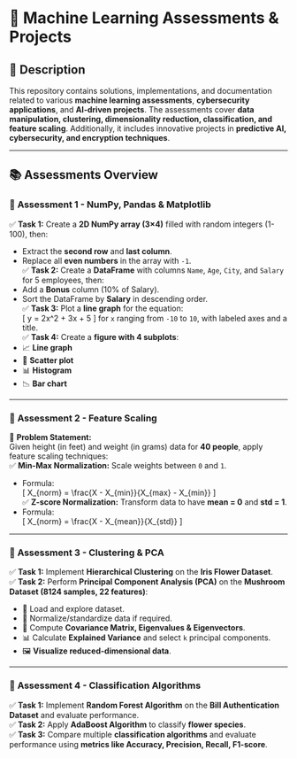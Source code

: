 # 🚀 **Machine Learning Assessments & Projects**  

## 📝 **Description**  
This repository contains solutions, implementations, and documentation related to various **machine learning assessments**, **cybersecurity applications**, and **AI-driven projects**. The assessments cover **data manipulation, clustering, dimensionality reduction, classification, and feature scaling**. Additionally, it includes innovative projects in **predictive AI, cybersecurity, and encryption techniques**.  

---

## 📚 **Assessments Overview**  

### 🧮 **Assessment 1 - NumPy, Pandas & Matplotlib**  
✅ **Task 1:** Create a **2D NumPy array (3×4)** filled with random integers (1-100), then:  
   - Extract the **second row** and **last column**.  
   - Replace all **even numbers** in the array with `-1`.  
✅ **Task 2:** Create a **DataFrame** with columns `Name`, `Age`, `City`, and `Salary` for 5 employees, then:  
   - Add a **Bonus** column (10% of Salary).  
   - Sort the DataFrame by **Salary** in descending order.  
✅ **Task 3:** Plot a **line graph** for the equation:  
   \[
   y = 2x^2 + 3x + 5
   \]
   for `x` ranging from `-10` to `10`, with labeled axes and a title.  
✅ **Task 4:** Create a **figure with 4 subplots**:  
   - 📈 **Line graph**  
   - 🎯 **Scatter plot**  
   - 📊 **Histogram**  
   - 📉 **Bar chart**  

---

### 📏 **Assessment 2 - Feature Scaling**  
📝 **Problem Statement:**  
Given height (in feet) and weight (in grams) data for **40 people**, apply feature scaling techniques:  
✅ **Min-Max Normalization:** Scale weights between `0` and `1`.  
   - Formula:  
     \[
     X_{norm} = \frac{X - X_{min}}{X_{max} - X_{min}}
     \]  
✅ **Z-score Normalization:** Transform data to have **mean = 0** and **std = 1**.  
   - Formula:  
     \[
     X_{norm} = \frac{X - X_{mean}}{X_{std}}
     \]  

---

### 🌿 **Assessment 3 - Clustering & PCA**  
✅ **Task 1:** Implement **Hierarchical Clustering** on the **Iris Flower Dataset**.  
✅ **Task 2:** Perform **Principal Component Analysis (PCA)** on the **Mushroom Dataset (8124 samples, 22 features)**:  
   - 📂 Load and explore dataset.  
   - 📏 Normalize/standardize data if required.  
   - 🔢 Compute **Covariance Matrix, Eigenvalues & Eigenvectors**.  
   - 📊 Calculate **Explained Variance** and select `k` principal components.  
   - 🖼️ **Visualize reduced-dimensional data**.  

---

### 🌳 **Assessment 4 - Classification Algorithms**  
✅ **Task 1:** Implement **Random Forest Algorithm** on the **Bill Authentication Dataset** and evaluate performance.  
✅ **Task 2:** Apply **AdaBoost Algorithm** to classify **flower species**.  
✅ **Task 3:** Compare multiple **classification algorithms** and evaluate performance using **metrics like Accuracy, Precision, Recall, F1-score**.  


 
